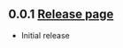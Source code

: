 ## 0.0.1 [Release page](https://github.com/Tubular/consul-backup/releases/tag/0.0.1)
* Initial release

